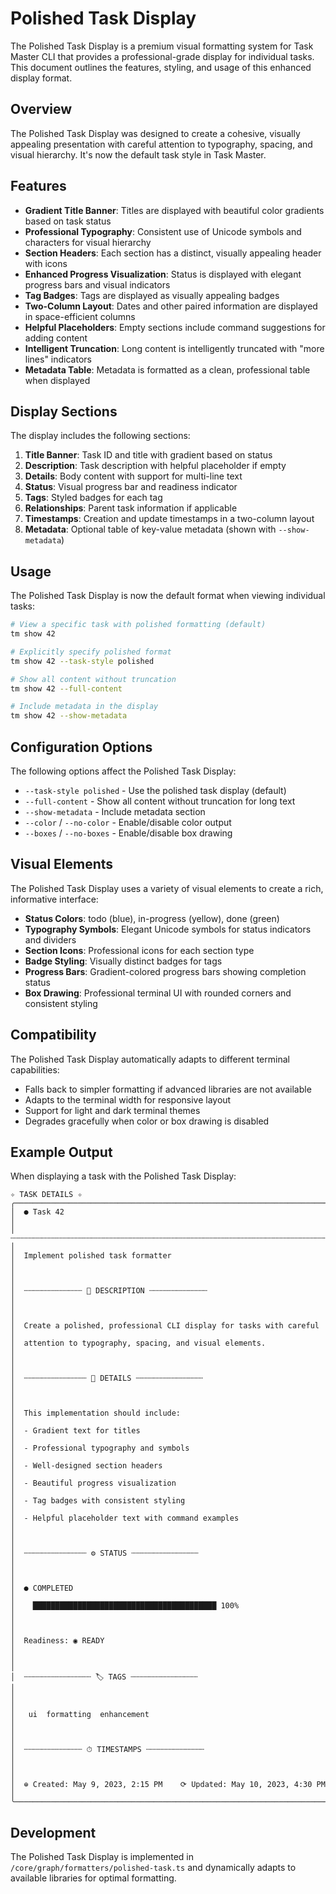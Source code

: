 # Polished Task Display

The Polished Task Display is a premium visual formatting system for Task Master CLI that provides a professional-grade display for individual tasks. This document outlines the features, styling, and usage of this enhanced display format.

## Overview

The Polished Task Display was designed to create a cohesive, visually appealing presentation with careful attention to typography, spacing, and visual hierarchy. It's now the default task style in Task Master.

## Features

- **Gradient Title Banner**: Titles are displayed with beautiful color gradients based on task status
- **Professional Typography**: Consistent use of Unicode symbols and characters for visual hierarchy
- **Section Headers**: Each section has a distinct, visually appealing header with icons
- **Enhanced Progress Visualization**: Status is displayed with elegant progress bars and visual indicators
- **Tag Badges**: Tags are displayed as visually appealing badges
- **Two-Column Layout**: Dates and other paired information are displayed in space-efficient columns
- **Helpful Placeholders**: Empty sections include command suggestions for adding content
- **Intelligent Truncation**: Long content is intelligently truncated with "more lines" indicators
- **Metadata Table**: Metadata is formatted as a clean, professional table when displayed

## Display Sections

The display includes the following sections:

1. **Title Banner**: Task ID and title with gradient based on status
2. **Description**: Task description with helpful placeholder if empty
3. **Details**: Body content with support for multi-line text
4. **Status**: Visual progress bar and readiness indicator
5. **Tags**: Styled badges for each tag
6. **Relationships**: Parent task information if applicable
7. **Timestamps**: Creation and update timestamps in a two-column layout
8. **Metadata**: Optional table of key-value metadata (shown with `--show-metadata`)

## Usage

The Polished Task Display is now the default format when viewing individual tasks:

```bash
# View a specific task with polished formatting (default)
tm show 42

# Explicitly specify polished format
tm show 42 --task-style polished

# Show all content without truncation
tm show 42 --full-content

# Include metadata in the display
tm show 42 --show-metadata
```

## Configuration Options

The following options affect the Polished Task Display:

- `--task-style polished` - Use the polished task display (default)
- `--full-content` - Show all content without truncation for long text
- `--show-metadata` - Include metadata section
- `--color` / `--no-color` - Enable/disable color output
- `--boxes` / `--no-boxes` - Enable/disable box drawing

## Visual Elements

The Polished Task Display uses a variety of visual elements to create a rich, informative interface:

- **Status Colors**: todo (blue), in-progress (yellow), done (green)
- **Typography Symbols**: Elegant Unicode symbols for status indicators and dividers
- **Section Icons**: Professional icons for each section type
- **Badge Styling**: Visually distinct badges for tags
- **Progress Bars**: Gradient-colored progress bars showing completion status
- **Box Drawing**: Professional terminal UI with rounded corners and consistent styling

## Compatibility

The Polished Task Display automatically adapts to different terminal capabilities:

- Falls back to simpler formatting if advanced libraries are not available
- Adapts to the terminal width for responsive layout
- Support for light and dark terminal themes
- Degrades gracefully when color or box drawing is disabled

## Example Output

When displaying a task with the Polished Task Display:

```
✧ TASK DETAILS ✧
╭──────────────────────────────────────────────────────────────────────────────╮
│  ● Task 42                                                                   │
│  ┄┄┄┄┄┄┄┄┄┄┄┄┄┄┄┄┄┄┄┄┄┄┄┄┄┄┄┄┄┄┄┄┄┄┄┄┄┄┄┄┄┄┄┄┄┄┄┄┄┄┄┄┄┄┄┄┄┄┄┄┄┄┄┄┄┄┄┄┄┄┄┄  │
│  Implement polished task formatter                                           │
│                                                                              │
│  ┄┄┄┄┄┄┄┄┄┄┄┄┄ 📝 DESCRIPTION ┄┄┄┄┄┄┄┄┄┄┄┄┄                                  │
│                                                                              │
│  Create a polished, professional CLI display for tasks with careful          │
│  attention to typography, spacing, and visual elements.                      │
│                                                                              │
│  ┄┄┄┄┄┄┄┄┄┄┄┄┄┄ 📄 DETAILS ┄┄┄┄┄┄┄┄┄┄┄┄┄┄┄                                   │
│                                                                              │
│  This implementation should include:                                         │
│  - Gradient text for titles                                                  │
│  - Professional typography and symbols                                       │
│  - Well-designed section headers                                             │
│  - Beautiful progress visualization                                          │
│  - Tag badges with consistent styling                                        │
│  - Helpful placeholder text with command examples                            │
│                                                                              │
│  ┄┄┄┄┄┄┄┄┄┄┄┄┄┄ ⚙ STATUS ┄┄┄┄┄┄┄┄┄┄┄┄┄┄┄                                     │
│                                                                              │
│  ● COMPLETED                                                                 │
│    █████████████████████████████████████████ 100%                           │
│                                                                              │
│  Readiness: ◉ READY                                                         │
│                                                                              │
│  ┄┄┄┄┄┄┄┄┄┄┄┄┄┄┄ 🏷 TAGS ┄┄┄┄┄┄┄┄┄┄┄┄┄┄┄                                    │
│                                                                              │
│   ui  formatting  enhancement                                                │
│                                                                              │
│  ┄┄┄┄┄┄┄┄┄┄┄┄┄ ⏱ TIMESTAMPS ┄┄┄┄┄┄┄┄┄┄┄┄┄                                    │
│                                                                              │
│  ⊕ Created: May 9, 2023, 2:15 PM    ⟳ Updated: May 10, 2023, 4:30 PM        │
╰──────────────────────────────────────────────────────────────────────────────╯
```

## Development

The Polished Task Display is implemented in `/core/graph/formatters/polished-task.ts` and dynamically adapts to available libraries for optimal formatting.